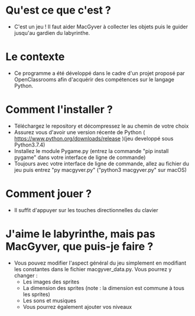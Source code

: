 # Qu'est ce que c'est ?
  * C'est un jeu ! Il faut aider MacGyver à collecter les objets puis le guider jusqu'au gardien du labyrinthe.

# Le contexte
  * Ce programme a été développé dans le cadre d'un projet proposé par OpenClassrooms afin d'acquérir des compétences sur le langage Python.

# Comment l'installer ?
  * Téléchargez le repository et décompressez le au chemin de votre choix
  * Assurez vous d'avoir une version récente de Python ( https://www.python.org/downloads/release )(jeu developpé sous Python3.7.4)
  * Installez le module Pygame.py (entrez la commande "pip install pygame" dans votre interface de ligne de commande)
  * Toujours avec votre interface de ligne de commande, allez au fichier du jeu puis entrez "py macgyver.py" ("python3 macgyver.py" sur macOS)
  
# Comment jouer ?
  * Il suffit d'appuyer sur les touches directionnelles du clavier

# J'aime le labyrinthe, mais pas MacGyver, que puis-je faire ?
  * Vous pouvez modifier l'aspect général du jeu simplement en modifiant les constantes dans le fichier macgyver_data.py. Vous pourrez y changer :
    * Les images des sprites
    * La dimension des sprites (note : la dimension est commune à tous les sprites)
    * Les sons et musiques
    * Vous pourrez également ajouter vos niveaux
